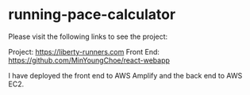 # running-pace-calculator

Please visit the following links to see the project:

Project: https://liberty-runners.com
Front End: https://github.com/MinYoungChoe/react-webapp

I have deployed the front end to AWS Amplify and the back end to AWS EC2.
